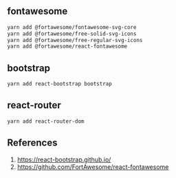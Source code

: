 ## fontawesome

```sh
yarn add @fortawesome/fontawesome-svg-core
yarn add @fortawesome/free-solid-svg-icons
yarn add @fortawesome/free-regular-svg-icons
yarn add @fortawesome/react-fontawesome
```

## bootstrap

```sh
yarn add react-bootstrap bootstrap
```

## react-router

```sh
yarn add react-router-dom
```

## References

1. https://react-bootstrap.github.io/
2. https://github.com/FortAwesome/react-fontawesome
